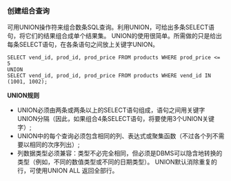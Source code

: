 ### 创建组合查询
可用UNION操作符来组合数条SQL查询。利用UNION，可给出多条SELECT语句，将它们的结果组合成单个结果集。
UNION的使用很简单。所需做的只是给出每条SELECT语句，在各条语句之间放上关键字UNION。


```
SELECT vend_id, prod_id, prod_price FROM products WHERE prod_price <= 5
UNION
SELECT vend_id, prod_id, prod_price FROM products WHERE vend_id IN (1001, 1002);
```
**UNION规则**
* UNION必须由两条或两条以上的SELECT语句组成，语句之间用关键字UNION分隔（因此，如果组合4条SELECT语句，将要使用3个UNION关键字）;
* UNION中的每个查询必须包含相同的列、表达式或聚集函数（不过各个列不需要以相同的次序列出）;
* 列数据类型必须兼容：类型不必完全相同，但必须是DBMS可以隐含地转换的类型（例如，不同的数值类型或不同的日期类型）。
UNION默认消除重复的行，可使用UNION ALL 返回全部行。